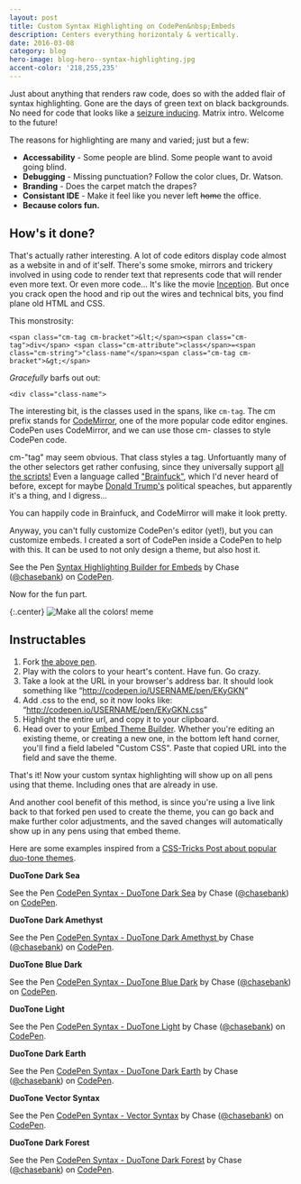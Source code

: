 ```yaml
---
layout: post
title: Custom Syntax Highlighting on CodePen&nbsp;Embeds
description: Centers everything horizontaly & vertically.
date: 2016-03-08
category: blog
hero-image: blog-hero--syntax-highlighting.jpg
accent-color: '218,255,235'
---
```


Just about anything that renders raw code, does so with the added flair of syntax highlighting. Gone are the days of green text on black backgrounds. No need for code that looks like a [seizure inducing](https://www.youtube.com/watch?v=Kf9N5AWprG8 "Click it. You know you want to..."). Matrix intro. Welcome to the future!<!--more-->

The reasons for highlighting are many and varied; just but a few:

* **Accessability** - Some people are blind. Some people want to avoid going blind.
* **Debugging** - Missing punctuation? Follow the color clues, Dr. Watson.
* **Branding** - Does the carpet match the drapes?
* **Consistant IDE** - Make it feel like you never left <del>home</del> the office.
* **Because colors fun.**

## How's it done?

That's actually rather interesting. A lot of code editors display code almost as a website in and of it'self. There's some smoke, mirrors and trickery involved in using code to render text that represents code that will render even more text. Or even more code... It's like the movie [Inception](https://www.youtube.com/watch?v=8BfMivMDOBI). But once you crack open the hood and rip out the wires and technical bits, you find plane old HTML and CSS.

This monstrosity:

```
<span class="cm-tag cm-bracket">&lt;</span><span class="cm-tag">div</span> <span class="cm-attribute">class</span>=<span class="cm-string">"class-name"</span><span class="cm-tag cm-bracket">&gt;</span>
```

*Gracefully* barfs out out:

```
<div class="class-name">
```

The interesting bit, is the classes used in the spans, like `cm-tag`. The cm prefix stands for [CodeMirror](https://codemirror.net/), one of the more popular code editor engines. CodePen uses CodeMirror, and we can use those cm- classes to style CodePen code.

cm-"tag" may seem obvious. That class styles a tag. Unfortuantly many of the other selectors get rather confusing, since they universally support [all the scripts!](http://codemirror.net/mode/index.html) Even a language called ["Brainfuck"](https://en.wikipedia.org/wiki/Brainfuck), which I'd never heard of before, except for maybe [Donald Trump's](https://www.youtube.com/watch?v=F5zjVUZA7rY) political speaches, but apparently it's a thing, and I digress...

You can happily code in Brainfuck, and CodeMirror will make it look pretty.

Anyway, you can't fully customize CodePen's editor (yet!), but you can customize embeds. I created a sort of CodePen inside a CodePen to help with this. It can be used to not only design a theme, but also host it.

<p data-height="268" data-theme-id="21051" data-slug-hash="EKyGKN" data-default-tab="result" data-user="chasebank" class="codepen">See the Pen <a href="http://codepen.io/chasebank/pen/EKyGKN/">Syntax Highlighting Builder for Embeds</a> by Chase (<a href="http://codepen.io/chasebank">@chasebank</a>) on <a href="http://codepen.io">CodePen</a>.</p>
<script async src="//assets.codepen.io/assets/embed/ei.js"></script>

Now for the fun part.

{:.center}
![Make all the colors! meme](https://s3-us-west-2.amazonaws.com/s.cdpn.io/106403/make-all-the-colors-mem.jpg)

## Instructables

1. Fork [the above pen](http://codepen.io/chasebank/pen/EKyGKN).
2. Play with the colors to your heart's content. Have fun. Go crazy.
3. Take a look at the URL in your browser's address bar. It should look something like <q>http://codepen.io/USERNAME/pen/EKyGKN</q>
4. Add .css to the end, so it now looks like: <q>http://codepen.io/USERNAME/pen/EKyGKN.css</q>
5. Highlight the entire url, and copy it to your clipboard.
6. Head over to your [Embed Theme Builder](http://codepen.io/user/embed/builder/public). Whether you're editing an existing theme, or creating a new one, in the bottom left hand corner, you'll find a field labeled "Custom CSS". Paste that copied URL into the field and save the theme.

That's it! Now your custom syntax highlighting will show up on all pens using that theme. Including ones that are already in use.

And another cool benefit of this method, is since you're using a live link back to that forked pen used to create the theme, you can go back and make further color adjustments, and the saved changes will automatically show up in any pens using that embed theme.

Here are some examples inspired from a [CSS-Tricks Post about popular duo-tone themes](https://css-tricks.com/duotone-themes/).


**DuoTone Dark Sea**

<p data-height="268" data-theme-id="21051" data-slug-hash="KzMbXw" data-default-tab="result" data-user="chasebank" class="codepen">See the Pen <a href="http://codepen.io/chasebank/pen/KzMbXw/">CodePen Syntax - DuoTone Dark Sea</a> by Chase (<a href="http://codepen.io/chasebank">@chasebank</a>) on <a href="http://codepen.io">CodePen</a>.</p>
<script async src="//assets.codepen.io/assets/embed/ei.js"></script>

**DuoTone Dark Amethyst**

<p data-height="268" data-theme-id="21051" data-slug-hash="XdKoMj" data-default-tab="result" data-user="chasebank" class="codepen">See the Pen <a href="http://codepen.io/chasebank/pen/XdKoMj/">CodePen Syntax - DuoTone Dark Amethyst </a> by Chase (<a href="http://codepen.io/chasebank">@chasebank</a>) on <a href="http://codepen.io">CodePen</a>.</p>
<script async src="//assets.codepen.io/assets/embed/ei.js"></script>

**DuoTone Blue Dark**

<p data-height="268" data-theme-id="21051" data-slug-hash="reLomM" data-default-tab="result" data-user="chasebank" class="codepen">See the Pen <a href="http://codepen.io/chasebank/pen/reLomM/">CodePen Syntax - DuoTone Blue Dark</a> by Chase (<a href="http://codepen.io/chasebank">@chasebank</a>) on <a href="http://codepen.io">CodePen</a>.</p>
<script async src="//assets.codepen.io/assets/embed/ei.js"></script>

**DuoTone Light**

<p data-height="268" data-theme-id="21051" data-slug-hash="KzMbqw" data-default-tab="result" data-user="chasebank" class="codepen">See the Pen <a href="http://codepen.io/chasebank/pen/KzMbqw/">CodePen Syntax - DuoTone Light</a> by Chase (<a href="http://codepen.io/chasebank">@chasebank</a>) on <a href="http://codepen.io">CodePen</a>.</p>
<script async src="//assets.codepen.io/assets/embed/ei.js"></script>

**DuoTone Dark Earth**

<p data-height="268" data-theme-id="21051" data-slug-hash="zqByNo" data-default-tab="result" data-user="chasebank" class="codepen">See the Pen <a href="http://codepen.io/chasebank/pen/zqByNo/">CodePen Syntax - DuoTone Dark Earth</a> by Chase (<a href="http://codepen.io/chasebank">@chasebank</a>) on <a href="http://codepen.io">CodePen</a>.</p>
<script async src="//assets.codepen.io/assets/embed/ei.js"></script>

**DuoTone Vector Syntax**

<p data-height="268" data-theme-id="21051" data-slug-hash="RaREoJ" data-default-tab="result" data-user="chasebank" class="codepen">See the Pen <a href="http://codepen.io/chasebank/pen/RaREoJ/">CodePen Syntax - Vector Syntax</a> by Chase (<a href="http://codepen.io/chasebank">@chasebank</a>) on <a href="http://codepen.io">CodePen</a>.</p>
<script async src="//assets.codepen.io/assets/embed/ei.js"></script>

**DuoTone Dark Forest**

<p data-height="268" data-theme-id="21051" data-slug-hash="XdKoKK" data-default-tab="result" data-user="chasebank" class="codepen">See the Pen <a href="http://codepen.io/chasebank/pen/XdKoKK/">CodePen Syntax - DuoTone Dark Forest</a> by Chase (<a href="http://codepen.io/chasebank">@chasebank</a>) on <a href="http://codepen.io">CodePen</a>.</p>
<script async src="//assets.codepen.io/assets/embed/ei.js"></script>
